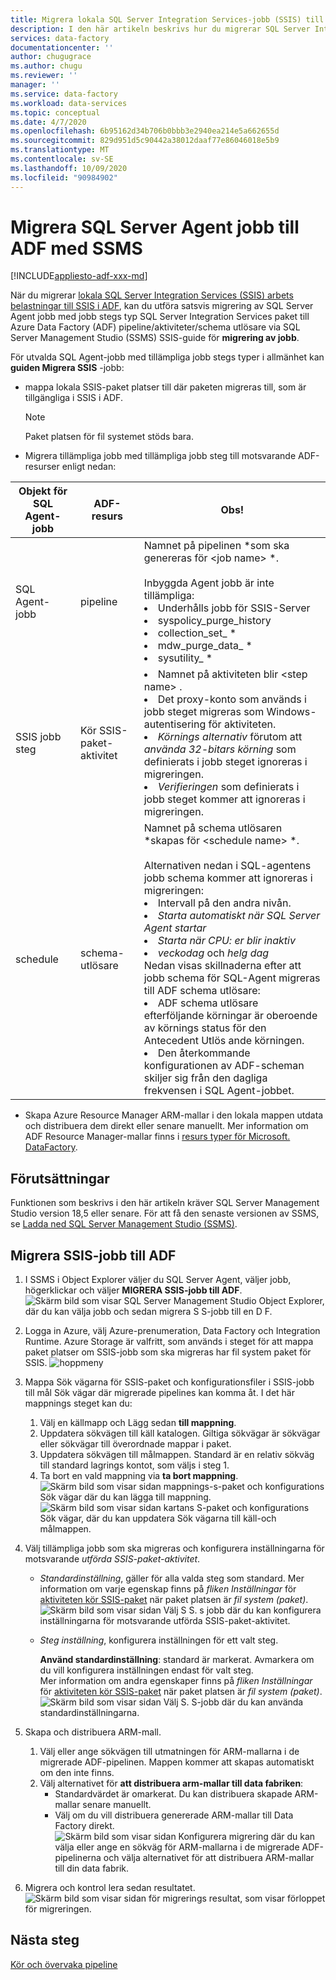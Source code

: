 ```yaml
---
title: Migrera lokala SQL Server Integration Services-jobb (SSIS) till Azure Data Factory
description: I den här artikeln beskrivs hur du migrerar SQL Server Integration Services-jobb (SSIS) till Azure Data Factory pipelines/aktiviteter/utlösare med SQL Server Management Studio.
services: data-factory
documentationcenter: ''
author: chugugrace
ms.author: chugu
ms.reviewer: ''
manager: ''
ms.service: data-factory
ms.workload: data-services
ms.topic: conceptual
ms.date: 4/7/2020
ms.openlocfilehash: 6b95162d34b706b0bbb3e2940ea214e5a662655d
ms.sourcegitcommit: 829d951d5c90442a38012daaf77e86046018e5b9
ms.translationtype: MT
ms.contentlocale: sv-SE
ms.lasthandoff: 10/09/2020
ms.locfileid: "90984902"
---
```

# <a name="migrate-sql-server-agent-jobs-to-adf-with-ssms"></a>Migrera SQL Server Agent jobb till ADF med SSMS

[!INCLUDE[appliesto-adf-xxx-md](includes/appliesto-adf-xxx-md.md)]

När du migrerar [lokala SQL Server Integration Services (SSIS) arbets belastningar till SSIS i ADF](scenario-ssis-migration-overview.md), kan du utföra satsvis migrering av SQL Server Agent jobb med jobb stegs typ SQL Server Integration Services paket till Azure Data Factory (ADF) pipeline/aktiviteter/schema utlösare via SQL Server Management Studio (SSMS) SSIS-guide för **migrering av jobb**.

För utvalda SQL Agent-jobb med tillämpliga jobb stegs typer i allmänhet kan **guiden Migrera SSIS** -jobb:

- mappa lokala SSIS-paket platser till där paketen migreras till, som är tillgängliga i SSIS i ADF.
    > [!NOTE]
    > Paket platsen för fil systemet stöds bara.
- Migrera tillämpliga jobb med tillämpliga jobb steg till motsvarande ADF-resurser enligt nedan:

|Objekt för SQL Agent-jobb  |ADF-resurs  |Obs!|
|---------|---------|---------|
|SQL Agent-jobb|pipeline     |Namnet på pipelinen *som ska genereras för \<job name> *. <br> <br> Inbyggda Agent jobb är inte tillämpliga: <li> Underhålls jobb för SSIS-Server <li> syspolicy_purge_history <li> collection_set_ * <li> mdw_purge_data_ * <li> sysutility_ *|
|SSIS jobb steg|Kör SSIS-paket-aktivitet|<li> Namnet på aktiviteten blir \<step name> . <li> Det proxy-konto som används i jobb steget migreras som Windows-autentisering för aktiviteten. <li> *Körnings alternativ* förutom att *använda 32-bitars körning* som definierats i jobb steget ignoreras i migreringen. <li> *Verifieringen* som definierats i jobb steget kommer att ignoreras i migreringen.|
|schedule      |schema-utlösare        |Namnet på schema utlösaren *skapas för \<schedule name> *. <br> <br> Alternativen nedan i SQL-agentens jobb schema kommer att ignoreras i migreringen: <li> Intervall på den andra nivån. <li> *Starta automatiskt när SQL Server Agent startar* <li> *Starta när CPU: er blir inaktiv* <li> *veckodag* och *helg dag*<time zone> <br> Nedan visas skillnaderna efter att jobb schema för SQL-Agent migreras till ADF schema utlösare: <li> ADF schema utlösare efterföljande körningar är oberoende av körnings status för den Antecedent Utlös ande körningen. <li> Den återkommande konfigurationen av ADF-scheman skiljer sig från den dagliga frekvensen i SQL Agent-jobbet.|

- Skapa Azure Resource Manager ARM-mallar i den lokala mappen utdata och distribuera dem direkt eller senare manuellt. Mer information om ADF Resource Manager-mallar finns i [resurs typer för Microsoft. DataFactory](https://docs.microsoft.com/azure/templates/microsoft.datafactory/allversions).

## <a name="prerequisites"></a>Förutsättningar

Funktionen som beskrivs i den här artikeln kräver SQL Server Management Studio version 18,5 eller senare. För att få den senaste versionen av SSMS, se [Ladda ned SQL Server Management Studio (SSMS)](https://docs.microsoft.com/sql/ssms/download-sql-server-management-studio-ssms?view=sql-server-ver15).

## <a name="migrate-ssis-jobs-to-adf"></a>Migrera SSIS-jobb till ADF

1. I SSMS i Object Explorer väljer du SQL Server Agent, väljer jobb, högerklickar och väljer **MIGRERA SSIS-jobb till ADF**.
![Skärm bild som visar SQL Server Management Studio Object Explorer, där du kan välja jobb och sedan migrera S S-jobb till en D F.](media/how-to-migrate-ssis-job-ssms/menu.png)

1. Logga in Azure, välj Azure-prenumeration, Data Factory och Integration Runtime. Azure Storage är valfritt, som används i steget för att mappa paket platser om SSIS-jobb som ska migreras har fil system paket för SSIS.
![hoppmeny](media/how-to-migrate-ssis-job-ssms/step1.png)

1. Mappa Sök vägarna för SSIS-paket och konfigurationsfiler i SSIS-jobb till mål Sök vägar där migrerade pipelines kan komma åt. I det här mappnings steget kan du:

    1. Välj en källmapp och Lägg sedan **till mappning**.
    1. Uppdatera sökvägen till käll katalogen. Giltiga sökvägar är sökvägar eller sökvägar till överordnade mappar i paket.
    1. Uppdatera sökvägen till målmappen. Standard är en relativ sökväg till standard lagrings kontot, som väljs i steg 1.
    1. Ta bort en vald mappning via **ta bort mappning**.
![Skärm bild som visar sidan mappnings-s-paket och konfigurations Sök vägar där du kan lägga till mappning. ](media/how-to-migrate-ssis-job-ssms/step2.png)
 ![ Skärm bild som visar sidan kartans S-paket och konfigurations Sök vägar, där du kan uppdatera Sök vägarna till käll-och målmappen.](media/how-to-migrate-ssis-job-ssms/step2-1.png)

1. Välj tillämpliga jobb som ska migreras och konfigurera inställningarna för motsvarande *utförda SSIS-paket-aktivitet*.

    - *Standardinställning*, gäller för alla valda steg som standard. Mer information om varje egenskap finns på *fliken Inställningar* för [aktiviteten kör SSIS-paket](how-to-invoke-ssis-package-ssis-activity.md) när paket platsen är *fil system (paket)*.
    ![Skärm bild som visar sidan Välj S S. s jobb där du kan konfigurera inställningarna för motsvarande utförda SSIS-paket-aktivitet.](media/how-to-migrate-ssis-job-ssms/step3-1.png)
    - *Steg inställning*, konfigurera inställningen för ett valt steg.
        
        **Använd standardinställning**: standard är markerat. Avmarkera om du vill konfigurera inställningen endast för valt steg.  
        Mer information om andra egenskaper finns på *fliken Inställningar* för [aktiviteten kör SSIS-paket](how-to-invoke-ssis-package-ssis-activity.md) när paket platsen är *fil system (paket)*.
    ![Skärm bild som visar sidan Välj S. S-jobb där du kan använda standardinställningarna.](media/how-to-migrate-ssis-job-ssms/step3-2.png)

1. Skapa och distribuera ARM-mall.
    1. Välj eller ange sökvägen till utmatningen för ARM-mallarna i de migrerade ADF-pipelinen. Mappen kommer att skapas automatiskt om den inte finns.
    2. Välj alternativet för **att distribuera arm-mallar till data fabriken**:
        - Standardvärdet är omarkerat. Du kan distribuera skapade ARM-mallar senare manuellt.
        - Välj om du vill distribuera genererade ARM-mallar till Data Factory direkt.
    ![Skärm bild som visar sidan Konfigurera migrering där du kan välja eller ange en sökväg för ARM-mallarna i de migrerade ADF-pipelinerna och välja alternativet för att distribuera ARM-mallar till din data fabrik.](media/how-to-migrate-ssis-job-ssms/step4.png)

1. Migrera och kontrol lera sedan resultatet.
![Skärm bild som visar sidan för migrerings resultat, som visar förloppet för migreringen.](media/how-to-migrate-ssis-job-ssms/step5.png)

## <a name="next-steps"></a>Nästa steg

[Kör och övervaka pipeline](how-to-invoke-ssis-package-ssis-activity.md)
